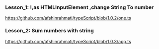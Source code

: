 ### Lesson_1: !,as HTMLInputElement ,change String To number
https://github.com/afshinrahmati/typeScript/blob/1.0.2/one.ts
### Lesson_2:  Sum numbers with string
https://github.com/afshinrahmati/typeScript/blob/1.0.3/app.ts
